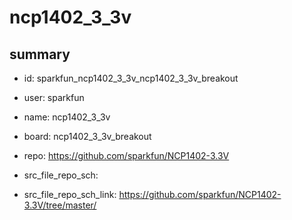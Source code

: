 # ncp1402_3_3v
 
## summary 
* id: sparkfun_ncp1402_3_3v_ncp1402_3_3v_breakout
* user: sparkfun
* name: ncp1402_3_3v
* board: ncp1402_3_3v_breakout
* repo: https://github.com/sparkfun/NCP1402-3.3V



* src_file_repo_sch: 
* src_file_repo_sch_link: https://github.com/sparkfun/NCP1402-3.3V/tree/master/




